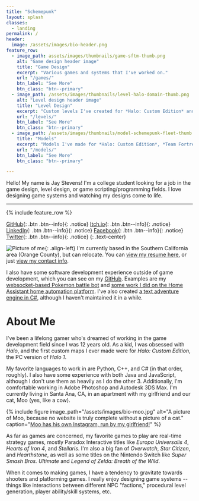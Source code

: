 ```yaml
---
title: "Schemepunk"
layout: splash
classes:
  - landing
permalink: /
header:
  image: /assets/images/bio-header.png
feature_row:
  - image_path: assets/images/thumbnails/game-sftm-thumb.png
    alt: "Game design header image"
    title: "Game Design"
    excerpt: "Various games and systems that I've worked on."
    url: "/games/"
    btn_label: "See More"
    btn_class: "btn--primary"
  - image_path: /assets/images/thumbnails/level-halo-domain-thumb.png
    alt: "Level design header image"
    title: "Level Design"
    excerpt: "Custom levels I've created for *Halo: Custom Edition* and *Team Fortress 2*."
    url: "/levels/"
    btn_label: "See More"
    btn_class: "btn--primary"
  - image_path: /assets/images/thumbnails/model-schemepunk-fleet-thumb.png
    title: "Models"
    excerpt: "Models I've made for *Halo: Custom Edition*, *Team Fortress 2*, and my own games."
    url: "/models/"
    btn_label: "See More"
    btn_class: "btn--primary"

---
```


Hello! My name is Jay Stevens! I'm a college student looking for a job in the game design, level design, or game scripting/programming fields. I love designing game systems and watching my designs come to life.

---

{% include feature_row %}

[GitHub](https://github.com/jay2645){: .btn .btn--info}{: .notice} [Itch.io](https://jay2645.itch.io/){: .btn .btn--info}{: .notice} [LinkedIn](https://www.linkedin.com/in/jay2645/){: .btn .btn--info}{: .notice} [Facebook](https://facebook.com/jay2645){: .btn .btn--info}{: .notice} [Twitter](https://twitter.com/schemepunk){: .btn .btn--info}{: .notice}
{: .text-center}

![Picture of me]("/assets/images/bio-photo-small.png"){: .align-left} I'm currently based in the Southern California area (Orange County), but can relocate. You can [view my resume here](/resume), or just [view my contact info](/about).

I also have some software development experience outside of game development, which you can see on my [GitHub](https://github.com/Jay2645). Examples are my [websocket-based Pokemon battle bot](https://github.com/Jay2645/Geniusect-2.0) and [some work I did on the Home Assistant home automation platform](https://github.com/Jay2645/home-assistant/tree/add-todoist). I've also created [a text adventure engine in C#](https://github.com/Jay2645/text-adventure), although I haven't maintained it in a while.

# About Me

I've been a lifelong gamer who's dreamed of working in the game development field since I was 12 years old. As a kid, I was obsessed with *Halo*, and the first custom maps I ever made were for *Halo: Custom Edition*, the PC version of *Halo 1*.

My favorite languages to work in are Python, C++, and C# (in that order, roughly). I also have some experience with both Java and JavaScript, although I don't use them as heavily as I do the other 3. Additionally, I'm comfortable working in Adobe Photoshop and Autodesk 3DS Max. I'm currently living in Santa Ana, CA, in an apartment with my girlfriend and our cat, Moo (yes, like a cow).

{% include figure image_path="/assets/images/bio-moo.jpg" alt="A picture of Moo, because no website is truly complete without a picture of a cat." caption="[Moo has his own Instagram, run by my girlfriend!](https://www.instagram.com/the_moo_cat__/)" %}

As far as games are concerned, my favorite games to play are real-time strategy games, mostly Paradox Interactive titles like *Europa Universalis 4*, *Hearts of Iron 4*, and *Stellaris*. I'm also a big fan of *Overwatch*, *Star Citizen*, and *Hearthstone*, as well as some titles on the Nintendo Switch like *Super Smash Bros. Ultimate* and *Legend of Zelda: Breath of the Wild*.

When it comes to making games, I have a tendency to gravitate towards shooters and platforming games. I really enjoy designing game systems -- things like interactions between different NPC "factions," procedural level generation, player ability/skill systems, etc.